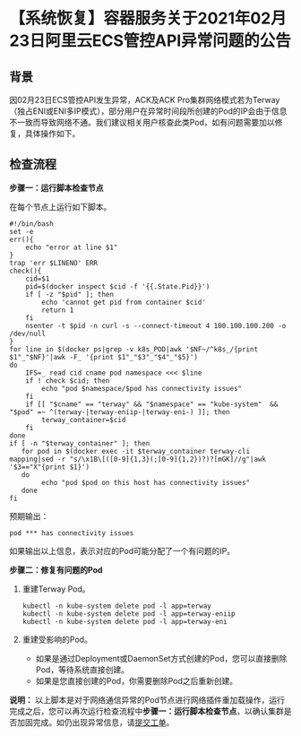 # 【系统恢复】容器服务关于2021年02月23日阿里云ECS管控API异常问题的公告

## 背景

因02月23日ECS管控API发生异常，ACK及ACK Pro集群网络模式若为Terway（独占ENI或ENI多IP模式），部分用户在异常时间段所创建的Pod的IP会由于信息不一致而导致网络不通。我们建议相关用户核查此类Pod，如有问题需要加以修复，具体操作如下。

## 检查流程

**步骤一：运行脚本检查节点**

在每个节点上运行如下脚本。

```
#!/bin/bash
set -e
err(){
    echo "error at line $1"
}
trap 'err $LINENO' ERR
check(){
    cid=$1
    pid=$(docker inspect $cid -f '{{.State.Pid}}')
    if [ -z "$pid" ]; then
        echo 'cannot get pid from container $cid'
        return 1
    fi
    nsenter -t $pid -n curl -s --connect-timeout 4 100.100.100.200 -o /dev/null
}
for line in $(docker ps|grep -v k8s_POD|awk '$NF~/^k8s_/{print $1"_"$NF}'|awk -F_ '{print $1"_"$3"_"$4"_"$5}')
do
    IFS=_ read cid cname pod namespace <<< $line
    if ! check $cid; then
        echo "pod $namespace/$pod has connectivity issues"
    fi
    if [[ "$cname" == "terway" && "$namespace" == "kube-system"  && "$pod" =~ ^(terway-|terway-eniip-|terway-eni-) ]]; then
        terway_container=$cid
    fi
done
if [ -n "$terway_container" ]; then
   for pod in $(docker exec -it $terway_container terway-cli mapping|sed -r "s/\x1B\[([0-9]{1,3}(;[0-9]{1,2})?)?[mGK]//g"|awk '$3=="X"{print $1}')
   do
        echo "pod $pod on this host has connectivity issues"
   done
fi
```

预期输出：

```
pod *** has connectivity issues
```

如果输出以上信息，表示对应的Pod可能分配了一个有问题的IP。

**步骤二：修复有问题的Pod**

1.  重建Terway Pod。

    ```
    kubectl -n kube-system delete pod -l app=terway 
    kubectl -n kube-system delete pod -l app=terway-eniip
    kubectl -n kube-system delete pod -l app=terway-eni
    ```

2.  重建受影响的Pod。
    -   如果是通过Deployment或DaemonSet方式创建的Pod，您可以直接删除Pod，等待系统直接创建。
    -   如果是您直接创建的Pod，你需要删除Pod之后重新创建。

**说明：** 以上脚本是对于网络通信异常的Pod节点进行网络插件重加载操作，运行完成之后，您可以再次运行检查流程中**步骤一：运行脚本检查节点**，以确认集群是否加固完成。如仍出现异常信息，请[提交工单](https://selfservice.console.aliyun.com/ticket/createIndex)。

